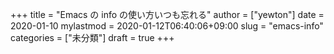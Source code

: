 +++
title = "Emacs の info の使い方いつも忘れる"
author = ["yewton"]
date = 2020-01-10
mylastmod = 2020-01-12T06:40:06+09:00
slug = "emacs-info"
categories = ["未分類"]
draft = true
+++

